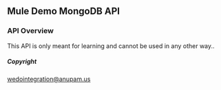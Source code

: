 ## Mule Demo MongoDB API

### API Overview
This API is only meant for learning and cannot be used in any other way..

##### Copyright
wedointegration@anupam.us